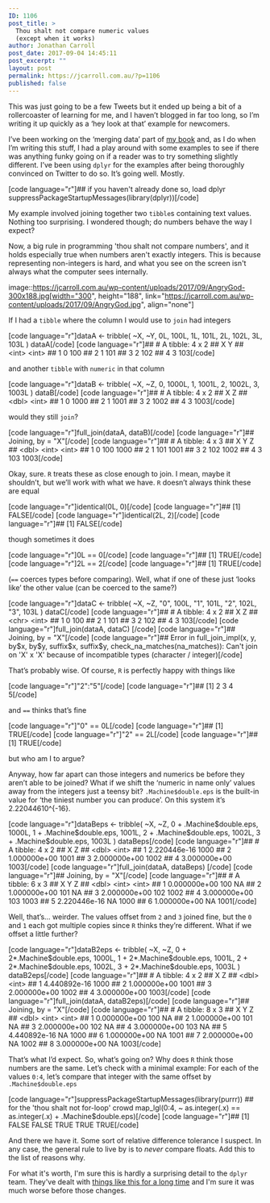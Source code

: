 ```yaml
---
ID: 1106
post_title: >
  Thou shalt not compare numeric values
  (except when it works)
author: Jonathan Carroll
post_date: 2017-09-04 14:45:11
post_excerpt: ""
layout: post
permalink: https://jcarroll.com.au/?p=1106
published: false
---
```

<p>This was just going to be a few Tweets but it ended up being a bit of a rollercoaster of learning for me, and I haven’t blogged in far too long, so I’m writing it up quickly as a ‘hey look at that’ example for newcomers.</p>
<p>I’ve been working on the ‘merging data’ part of <a href="https://www.manning.com/books/data-munging-with-r" target="_blank">my book</a> and, as I do when I’m writing this stuff, I had a play around with some examples to see if there was anything funky going on if a reader was to try something slightly different. I’ve been using <code>dplyr</code> for the examples after being thoroughly convinced on Twitter to do so. It’s going well. Mostly.</p>

[code language="r"]## if you haven't already done so, load dplyr
suppressPackageStartupMessages(library(dplyr))[/code]

<p>My example involved joining together two <code>tibble</code>s containing text values. Nothing too surprising. I wondered though; do numbers behave the way I expect?</p>
<p>Now, a big rule in programming 'thou shalt not compare numbers', and it holds especially true when numbers aren't exactly integers. This is because representing non-integers is hard, and what you see on the screen isn't always what the computer sees internally.</p>

image::https://jcarroll.com.au/wp-content/uploads/2017/09/AngryGod-300x188.jpg[width="300", height="188", link="https://jcarroll.com.au/wp-content/uploads/2017/09/AngryGod.jpg", align="none"]

<p>If I had a <code>tibble</code> where the column I would use to <code>join</code> had integers</p>
[code language="r"]dataA &lt;- tribble(
    ~X, ~Y,
    0L, 100L,
    1L, 101L,
    2L, 102L,
    3L, 103L
)
dataA[/code]
[code language="r"]## # A tibble: 4 x 2
##       X     Y
##   &lt;int&gt; &lt;int&gt;
## 1     0   100
## 2     1   101
## 3     2   102
## 4     3   103[/code]
<p>and another <code>tibble</code> with <code>numeric</code> in that column</p>
[code language="r"]dataB &lt;- tribble(
    ~X, ~Z,
    0, 1000L,
    1, 1001L,
    2, 1002L,
    3, 1003L
)
dataB[/code]
[code language="r"]## # A tibble: 4 x 2
##       X     Z
##   &lt;dbl&gt; &lt;int&gt;
## 1     0  1000
## 2     1  1001
## 3     2  1002
## 4     3  1003[/code]
<p>would they still <code>join</code>?</p>
[code language="r"]full_join(dataA, dataB)[/code]
[code language="r"]## Joining, by = &quot;X&quot;[/code]
[code language="r"]## # A tibble: 4 x 3
##       X     Y     Z
##   &lt;dbl&gt; &lt;int&gt; &lt;int&gt;
## 1     0   100  1000
## 2     1   101  1001
## 3     2   102  1002
## 4     3   103  1003[/code]
<p>Okay, sure. <code>R</code> treats these as close enough to join. I mean, maybe it shouldn’t, but we’ll work with what we have. <code>R</code> doesn’t always think these are equal</p>
[code language="r"]identical(0L, 0)[/code]
[code language="r"]## [1] FALSE[/code]
[code language="r"]identical(2L, 2)[/code]
[code language="r"]## [1] FALSE[/code]
<p>though sometimes it does</p>
[code language="r"]0L == 0[/code]
[code language="r"]## [1] TRUE[/code]
[code language="r"]2L == 2[/code]
[code language="r"]## [1] TRUE[/code]
<p>(<code>==</code> coerces types before comparing). Well, what if one of these just ‘looks like’ the other value (can be coerced to the same?)</p>
[code language="r"]dataC &lt;- tribble(
    ~X, ~Z,
    &quot;0&quot;, 100L,
    &quot;1&quot;, 101L,
    &quot;2&quot;, 102L,
    &quot;3&quot;, 103L
)
dataC[/code]
[code language="r"]## # A tibble: 4 x 2
##       X     Z
##   &lt;chr&gt; &lt;int&gt;
## 1     0   100
## 2     1   101
## 3     2   102
## 4     3   103[/code]
[code language="r"]full_join(dataA, dataC) [/code]
[code language="r"]## Joining, by = &quot;X&quot;[/code]
[code language="r"]## Error in full_join_impl(x, y, by$x, by$y, suffix$x, suffix$y, check_na_matches(na_matches)): Can't join on 'X' x 'X' because of incompatible types (character / integer)[/code]
<p>That’s probably wise. Of course, <code>R</code> is perfectly happy with things like</p>
[code language="r"]&quot;2&quot;:&quot;5&quot;[/code]
[code language="r"]## [1] 2 3 4 5[/code]
<p>and <code>==</code> thinks that’s fine</p>
[code language="r"]&quot;0&quot; == 0L[/code]
[code language="r"]## [1] TRUE[/code]
[code language="r"]&quot;2&quot; == 2L[/code]
[code language="r"]## [1] TRUE[/code]
<p>but who am I to argue?</p>
<p>Anyway, how far apart can those integers and numerics be before they aren’t able to be joined? What if we shift the ‘numeric in name only’ values away from the integers just a teensy bit? <code>.Machine$double.eps</code> is the built-in value for ‘the tiniest number you can produce’. On this system it’s 2.22044610^{-16}.</p>
[code language="r"]dataBeps &lt;- tribble(
    ~X, ~Z,
    0 + .Machine$double.eps, 1000L,
    1 + .Machine$double.eps, 1001L,
    2 + .Machine$double.eps, 1002L,
    3 + .Machine$double.eps, 1003L
)
dataBeps[/code]
[code language="r"]## # A tibble: 4 x 2
##              X     Z
##          &lt;dbl&gt; &lt;int&gt;
## 1 2.220446e-16  1000
## 2 1.000000e+00  1001
## 3 2.000000e+00  1002
## 4 3.000000e+00  1003[/code]
[code language="r"]full_join(dataA, dataBeps) [/code]
[code language="r"]## Joining, by = &quot;X&quot;[/code]
[code language="r"]## # A tibble: 6 x 3
##              X     Y     Z
##          &lt;dbl&gt; &lt;int&gt; &lt;int&gt;
## 1 0.000000e+00   100    NA
## 2 1.000000e+00   101    NA
## 3 2.000000e+00   102  1002
## 4 3.000000e+00   103  1003
## 5 2.220446e-16    NA  1000
## 6 1.000000e+00    NA  1001[/code]
<p>Well, that’s… weirder. The values offset from <code>2</code> and <code>3</code> joined fine, but the <code>0</code> and <code>1</code> each got multiple copies since <code>R</code> thinks they’re different. What if we offset a little further?</p>
[code language="r"]dataB2eps &lt;- tribble(
    ~X, ~Z,
    0 + 2*.Machine$double.eps, 1000L,
    1 + 2*.Machine$double.eps, 1001L,
    2 + 2*.Machine$double.eps, 1002L,
    3 + 2*.Machine$double.eps, 1003L
)
dataB2eps[/code]
[code language="r"]## # A tibble: 4 x 2
##              X     Z
##          &lt;dbl&gt; &lt;int&gt;
## 1 4.440892e-16  1000
## 2 1.000000e+00  1001
## 3 2.000000e+00  1002
## 4 3.000000e+00  1003[/code]
[code language="r"]full_join(dataA, dataB2eps)[/code]
[code language="r"]## Joining, by = &quot;X&quot;[/code]
[code language="r"]## # A tibble: 8 x 3
##              X     Y     Z
##          &lt;dbl&gt; &lt;int&gt; &lt;int&gt;
## 1 0.000000e+00   100    NA
## 2 1.000000e+00   101    NA
## 3 2.000000e+00   102    NA
## 4 3.000000e+00   103    NA
## 5 4.440892e-16    NA  1000
## 6 1.000000e+00    NA  1001
## 7 2.000000e+00    NA  1002
## 8 3.000000e+00    NA  1003[/code]
<p>That’s what I’d expect. So, what’s going on? Why does <code>R</code> think those numbers are the same. Let’s check with a minimal example: For each of the values <code>0:4</code>, let’s compare that integer with the same offset by <code>.Machine$double.eps</code></p>
[code language="r"]suppressPackageStartupMessages(library(purrr)) ## for the 'thou shalt not for-loop' crowd
map_lgl(0:4, ~ as.integer(.x) == as.integer(.x) + .Machine$double.eps)[/code]
[code language="r"]## [1] FALSE FALSE  TRUE  TRUE  TRUE[/code]
<p>And there we have it. Some sort of relative difference tolerance I suspect. In any case, the general rule to live by is to <em>never</em> compare floats. Add this to the list of reasons why.</p>
<p>For what it's worth, I'm sure this is hardly a surprising detail to the <code>dplyr</code> team. They've dealt with <a href="https://github.com/tidyverse/dplyr/issues/228">things like this for a long time</a> and I'm sure it was much worse before those changes.</p>